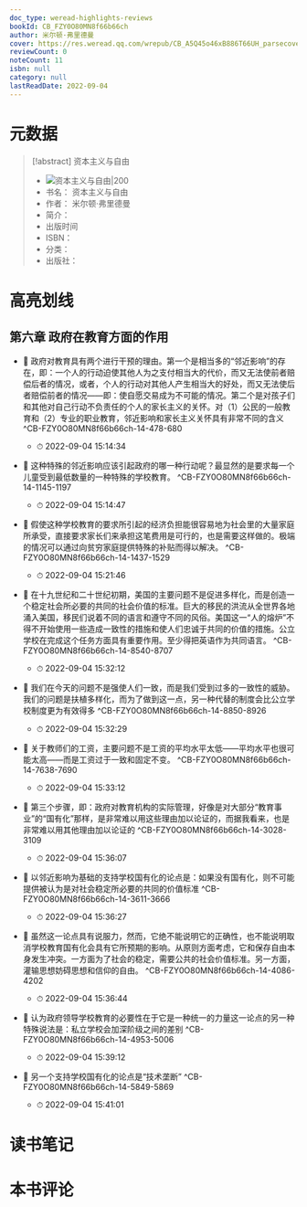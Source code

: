 ```yaml
---
doc_type: weread-highlights-reviews
bookId: CB_FZY0O80MN8f66b66ch
author: 米尔顿·弗里德曼
cover: https://res.weread.qq.com/wrepub/CB_A5Q45o46xB886T66UH_parsecover
reviewCount: 0
noteCount: 11
isbn: null
category: null
lastReadDate: 2022-09-04
---
```

# 元数据
> [!abstract] 资本主义与自由
> - ![ 资本主义与自由|200](https://res.weread.qq.com/wrepub/CB_A5Q45o46xB886T66UH_parsecover)
> - 书名： 资本主义与自由
> - 作者： 米尔顿·弗里德曼
> - 简介： 
> - 出版时间 
> - ISBN： 
> - 分类： 
> - 出版社： 

# 高亮划线

## 第六章 政府在教育方面的作用


- 📌 政府对教育具有两个进行干预的理由。第一个是相当多的“邻近影响”的存在，即：一个人的行动迫使其他人为之支付相当大的代价，而又无法使前者赔偿后者的情况，或者，个人的行动对其他人产生相当大的好处，而又无法使后者赔偿前者的情况——即：使自愿交易成为不可能的情况。第二个是对孩子们和其他对自己行动不负责任的个人的家长主义的关怀。对（1）公民的一般教育和（2）专业的职业教育，邻近影响和家长主义关怀具有非常不同的含义 ^CB-FZY0O80MN8f66b66ch-14-478-680
    - ⏱ 2022-09-04 15:14:34 

- 📌 这种特殊的邻近影响应该引起政府的哪一种行动呢？最显然的是要求每一个儿童受到最低数量的一种特殊的学校教育。 ^CB-FZY0O80MN8f66b66ch-14-1145-1197
    - ⏱ 2022-09-04 15:14:47 

- 📌 假使这种学校教育的要求所引起的经济负担能很容易地为社会里的大量家庭所承受，直接要求家长们来承担这笔费用是可行的，也是需要这样做的。极端的情况可以通过向贫穷家庭提供特殊的补贴而得以解决。 ^CB-FZY0O80MN8f66b66ch-14-1437-1529
    - ⏱ 2022-09-04 15:21:46 

- 📌 在十九世纪和二十世纪初期，美国的主要问题不是促进多样化，而是创造一个稳定社会所必要的共同的社会价值的标准。巨大的移民的洪流从全世界各地涌入美国，移民们说着不同的语言和遵守不同的风俗。美国这一“人的熔炉”不得不开始使用一些造成一致性的措施和使人们忠诚于共同的价值的措施。公立学校在完成这个任务方面具有重要作用。至少得把英语作为共同语言。 ^CB-FZY0O80MN8f66b66ch-14-8540-8707
    - ⏱ 2022-09-04 15:32:12 

- 📌 我们在今天的问题不是强使人们一致，而是我们受到过多的一致性的威胁。我们的问题是扶植多样化，而为了做到这一点，另一种代替的制度会比公立学校制度更为有效得多 ^CB-FZY0O80MN8f66b66ch-14-8850-8926
    - ⏱ 2022-09-04 15:32:29 

- 📌 关于教师们的工资，主要问题不是工资的平均水平太低——平均水平也很可能太高——而是工资过于一致和固定不变。 ^CB-FZY0O80MN8f66b66ch-14-7638-7690
    - ⏱ 2022-09-04 15:33:12 

- 📌 第三个步骤，即：政府对教育机构的实际管理，好像是对大部分“教育事业”的“国有化”那样，是非常难以用这些理由加以论证的，而据我看来，也是非常难以用其他理由加以论证的 ^CB-FZY0O80MN8f66b66ch-14-3028-3109
    - ⏱ 2022-09-04 15:36:07 

- 📌 以邻近影响为基础的支持学校国有化的论点是：如果没有国有化，则不可能提供被认为是对社会稳定所必要的共同的价值标准 ^CB-FZY0O80MN8f66b66ch-14-3611-3666
    - ⏱ 2022-09-04 15:36:27 

- 📌 虽然这一论点具有说服力，然而，它绝不能说明它的正确性，也不能说明取消学校教育国有化会具有它所预期的影响。从原则方面考虑，它和保存自由本身发生冲突。一方面为了社会的稳定，需要公共的社会价值标准。另一方面，灌输思想妨碍思想和信仰的自由。 ^CB-FZY0O80MN8f66b66ch-14-4086-4202
    - ⏱ 2022-09-04 15:36:44 

- 📌 认为政府领导学校教育的必要性在于它是一种统一的力量这一论点的另一种特殊说法是：私立学校会加深阶级之间的差别 ^CB-FZY0O80MN8f66b66ch-14-4953-5006
    - ⏱ 2022-09-04 15:39:12 

- 📌 另一个支持学校国有化的论点是“技术垄断” ^CB-FZY0O80MN8f66b66ch-14-5849-5869
    - ⏱ 2022-09-04 15:41:01 
# 读书笔记

# 本书评论
